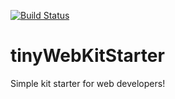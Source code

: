 [![Build Status](https://travis-ci.org/NedalKouissi/tinyWebKitStarter.svg?branch=master)](https://travis-ci.org/NedalKouissi/tinyWebKitStarter)


# tinyWebKitStarter
Simple kit starter for web developers! 
